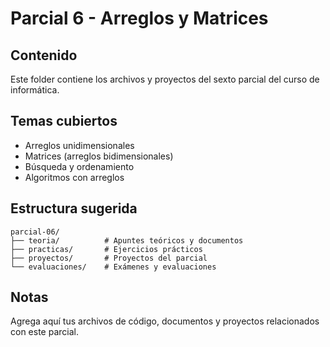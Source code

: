 # Parcial 6 - Arreglos y Matrices

## Contenido
Este folder contiene los archivos y proyectos del sexto parcial del curso de informática.

## Temas cubiertos
- Arreglos unidimensionales
- Matrices (arreglos bidimensionales)
- Búsqueda y ordenamiento
- Algoritmos con arreglos

## Estructura sugerida
```
parcial-06/
├── teoria/          # Apuntes teóricos y documentos
├── practicas/       # Ejercicios prácticos
├── proyectos/       # Proyectos del parcial
└── evaluaciones/    # Exámenes y evaluaciones
```

## Notas
Agrega aquí tus archivos de código, documentos y proyectos relacionados con este parcial.
